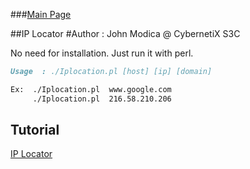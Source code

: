 ###[Main Page](https://CybernetiX-S3C.GitHub.io)

##IP Locator
#Author : John Modica @ CybernetiX S3C

No need for installation. Just run it with perl.
```markdown
Usage  : ./Iplocation.pl [host] [ip] [domain] 

Ex:  ./Iplocation.pl  www.google.com 
     ./Iplocation.pl  216.58.210.206
 ```
 
## Tutorial
[IP Locator](https://www.youtube.com/watch?v=6ETpwk3wsl0)
